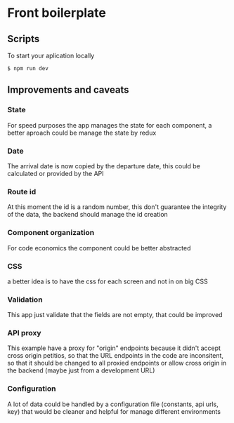 # Front boilerplate

## Scripts

To start your aplication locally

```
$ npm run dev
```

## Improvements and caveats

### State
For speed purposes the app manages the state for each component, a better aproach could be manage the state by redux

### Date
The arrival date is now copied by the departure date, this could be calculated or provided by the API

### Route id
At this moment the id is a random number, this don't guarantee the integrity of the data, the backend should manage the id creation

### Component organization
For code economics the component could be better abstracted

### CSS
a better idea is to have the css for each screen and not in on big CSS

### Validation
This app just validate that the fields are not empty, that could be improved

### API proxy
This example have a proxy for "origin" endpoints because it didn't accept cross origin petitios, so that the URL endpoints in the code are inconsitent, so that it should be changed to all proxied endpoints or allow cross origin in the backend (maybe just from a development URL)

### Configuration
A lot of data could be handled by a configuration file (constants, api urls, key) that would be cleaner and helpful for manage different environments

